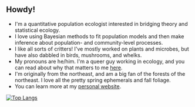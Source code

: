 ## Howdy! 

- I'm a quantitative population ecologist interested in bridging theory and statistical ecology.
- I love using Bayesian methods to fit population models and then make inference about population- and community-level processes. 
- I like all sorts of critters! I've mostly worked on plants and microbes, but have also dabbled in birds, mushrooms, and whelks.
- My pronouns are he/him. I'm a queer guy working in ecology, and you can read about why that matters to me [here](https://plantae.org/a-queer-stroll-through-the-meadow/).
- I'm originally from the northeast, and am a big fan of the forests of the northeast. I love all the pretty spring ephemerals and fall foliage. 
- You can learn more at my [personal website](https://jeremycollings.com/). 

[![Top Langs](https://github-readme-stats.vercel.app/api/top-langs/?username=jeremyacollings&layout=donut)](https://github.com/jeremyacollings/github-readme-stats)
